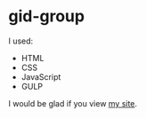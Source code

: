 # gid-group

I used:
- HTML
- CSS
- JavaScript
- GULP

I would be glad if you view [my site](https://leyzsho.github.io/gid-group/).
